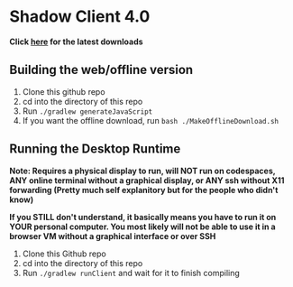 # Shadow Client 4.0

**Click [here](https://github.com/PeytonPlayz595/Shadow-4.0/actions/workflows/build.yml?query=branch%3Amain+event%3Apush) for the latest downloads**

## Building the web/offline version

1. Clone this github repo
2. cd into the directory of this repo
3. Run `./gradlew generateJavaScript`
4. If you want the offline download, run `bash ./MakeOfflineDownload.sh`

## Running the Desktop Runtime

**Note: Requires a physical display to run, will NOT run on codespaces, ANY online terminal without a graphical display, or ANY ssh without X11 forwarding (Pretty much self explanitory but for the people who didn't know)**

**If you STILL don't understand, it basically means you have to run it on YOUR personal computer. You most likely will not be able to use it in a browser VM without a graphical interface or over SSH**

1. Clone this Github repo
2. cd into the directory of this repo
3. Run `./gradlew runClient` and wait for it to finish compiling
